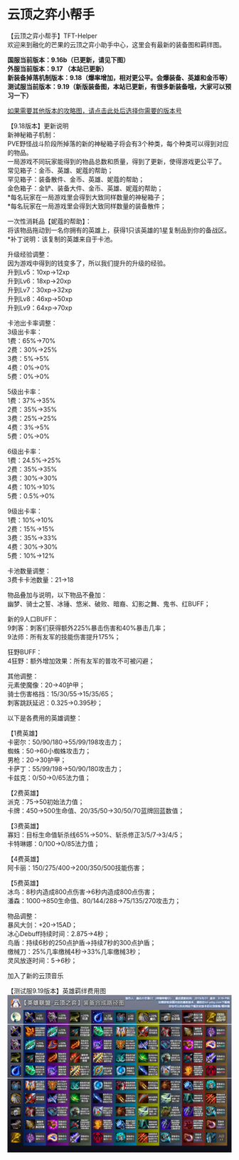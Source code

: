 # 云顶之弈小帮手
【云顶之弈小帮手】TFT-Helper  
欢迎来到融化的芒果的云顶之弈小助手中心，这里会有最新的装备图和羁绊图。  

**国服当前版本：9.16b（已更新，请见下图）**  
**外服当前版本：9.17 （本站已更新）**  
**新装备掉落机制版本：9.18（爆率增加，相对更公平。会爆装备、英雄和金币等）**  
**测试服当前版本：9.19（新版装备图，本站已更新，有很多新装备哦，大家可以预习一下）**  

[如果需要其他版本的攻略图，请点击此处后选择你需要的版本号](https://github.com/CuewarsTaner/TFT)  

【9.18版本】更新说明  
新神秘箱子机制：  
PVE野怪战斗阶段所掉落的新的神秘箱子将会有3个种类，每个种类可以得到对应的物品。  
一局游戏不同玩家能得到的物品总数和质量，得到了更新，使得游戏更公平了。  
常见箱子：金币、英雄、妮蔻的帮助；  
罕见箱子：装备散件、金币、英雄、妮蔻的帮助；  
金色箱子：金铲、装备大件、金币、英雄、妮蔻的帮助；  
*每名玩家在一局游戏里会得到大致同样数量的神秘箱子；  
*每名玩家在一局游戏里会得到大致同样数量的装备散件；    

一次性消耗品【妮蔻的帮助】：  
将该物品拖动到一名你拥有的英雄上，获得1只该英雄的1星复制品到你的备战区。  
*补丁说明：该复制的英雄来自于卡池。    

升级经验调整：  
因为游戏中得到的钱变多了，所以我们提升的升级的经验。  
升到Lv5：10xp→12xp  
升到Lv6：18xp→20xp  
升到Lv7：30xp→32xp  
升到Lv8：46xp→50xp  
升到Lv9：64xp→70xp    

卡池出卡率调整：  
3级出卡率：  
1费：65%→70%  
2费：30%→25%  
3费：5%→5%  
4费：0%→0%  
5费：0%→0%    

5级出卡率：  
1费：37%→35%  
2费：35%→35%  
3费：25%→25%  
4费：3%→5%  
5费：0%→0%    

6级出卡率：  
1费：24.5%→25%  
2费：35%→35%  
3费：30%→30%  
4费：10%→10%  
5费：0.5%→0%    

9级出卡率：  
1费：10%→10%  
2费：15%→15%  
3费：35%→33%  
4费：30%→30%  
5费：10%→12%    

卡池数量调整：  
3费卡卡池数量：21→18    

物品叠加与说明，以下物品不叠加：  
幽梦、骑士之誓、冰锤、悠米、破败、暗裔、幻影之舞、鬼书、红BUFF；    

新的9人口BUFF：  
9刺客：刺客们获得额外225%暴击伤害和40%暴击几率；  
9法师：所有友军的技能伤害提升175%；    

狂野BUFF：  
4狂野：额外增加效果：所有友军的普攻不可被闪避；    

其他调整：  
元素使魔像：20→40护甲；  
骑士伤害格挡：15/30/55→15/35/65；  
刺客跳跃延迟：0.325→0.395秒；    

以下是各费用的英雄调整：    

【1费英雄】  
卡密尔：50/90/180→55/99/198攻击力；  
蜘蛛：50→60小蜘蛛攻击力；  
男枪：20→30护甲；  
卡萨丁：55/99/198→50/90/180攻击力；  
卡兹克：0/50→0/65法力值；    

【2费英雄】  
派克：75→50初始法力值；  
卡牌：450→500生命值、20/35/50→30/50/70蓝牌回蓝数值；    

【3费英雄】  
寡妇：目标生命值斩杀线65%→50%、斩杀修正3/5/7→3/4/5；  
卡特琳娜：0/100→0/85法力值；    

【4费英雄】  
阿卡丽：150/275/400→200/350/500技能伤害；    

【5费英雄】  
冰鸟：8秒内造成800点伤害→6秒内造成800点伤害；  
潘森：1000→850生命值、80/144/288→75/135/270攻击力；    


物品调整：  
暴风大剑：+20→15AD；  
冰心Debuff持续时间：2.875→4秒；  
鸟盾：持续6秒的250点护盾→持续7秒的300点护盾；  
缴械刀：25%几率缴械4秒→33%几率缴械3秒；  
灵风放逐时间：5→6秒；    

加入了新的云顶音乐    

【测试服9.19版本】英雄羁绊费用图
![Image text](https://raw.githubusercontent.com/CuewarsTaner/TFT/master/9.19(PBE)/【9.19-PBE】装备合成图.png)
